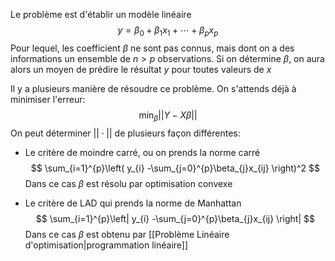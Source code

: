 Le problème est d'établir un modèle linéaire $$
y = \beta_{0} + \beta_{1}x_{1} + \cdots + \beta_{p}x_{p} 
$$
Pour lequel, les coefficient $\beta$ ne sont pas connus, mais dont on a des informations un ensemble de $n > p$ observations.
Si on détermine $\beta$, on aura alors un moyen de prédire le résultat $y$ pour toutes valeurs de $x$

Il y a plusieurs manière de résoudre ce problème. On s'attends déjà à minimiser l'erreur:
$$
\min_{\beta} ||Y -X\beta||
$$
On peut déterminer $||\cdot||$ de plusieurs façon différentes:
- Le critère de moindre carré, ou on prends la norme carré
$$
\sum_{i=1}^{p}\left( y_{i} -\sum_{j=0}^{p}\beta_{j}x_{ij}  \right)^2
$$
Dans ce cas $\beta$ est résolu par optimisation convexe

- Le critère de LAD qui prends la norme de Manhattan
$$
\sum_{i=1}^{p}\left| y_{i} -\sum_{j=0}^{p}\beta_{j}x_{ij}  \right|
$$
Dans ce cas $\beta$ est obtenu par [[Problème Linéaire d'optimisation|programmation linéaire]]
